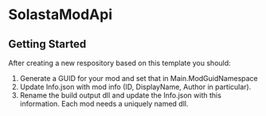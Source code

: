 # SolastaModApi

## Getting Started

After creating a new respository based on this template you should:
1) Generate a GUID for your mod and set that in Main.ModGuidNamespace
2) Update Info.json with mod info (ID, DisplayName, Author in particular).
3) Rename the build output dll and update the Info.json with this information. Each mod needs a uniquely named dll.
